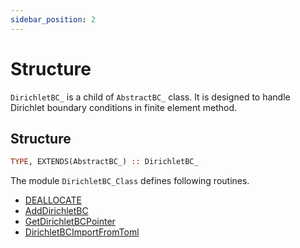 ```yaml
---
sidebar_position: 2
---
```


# Structure

`DirichletBC_` is a child of `AbstractBC_` class. It is designed to handle Dirichlet boundary conditions in finite element method.

## Structure

```fortran
TYPE, EXTENDS(AbstractBC_) :: DirichletBC_
```

The module `DirichletBC_Class` defines following routines.

- [DEALLOCATE](./Deallocate.md)
- [AddDirichletBC](./AddDirichletBC)
- [GetDirichletBCPointer](./GetDirichletBCPointer)
- [DirichletBCImportFromToml](./DirichletBCImportFromToml)
